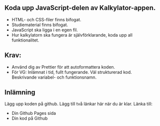 ## Koda upp JavaScript-delen av Kalkylator-appen.
- HTML- och CSS-filer finns bifogat.
- Studiematerial finns bifogat.
- JavaScript ska ligga i en egen fil.
- Hur kalkylatorn ska fungera är självförklarande, koda upp all funktionalitet.

## Krav:
- Använd dig av Prettier för att autoformattera koden.
- För VG: Inlämnat i tid, fullt fungerande. Väl strukturerad kod. Beskrivande variabel- och funktionsnamn.

## Inlämning
Lägg upp koden på github.
Lägg till två länkar här när du är klar. Länka till:
- Din Github Pages sida
- Din kod på Github
